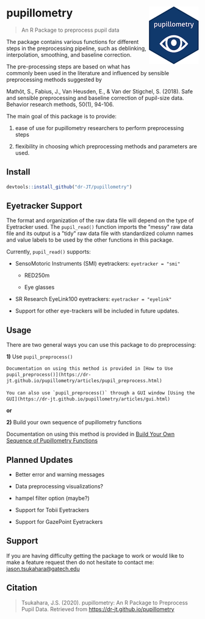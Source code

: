 # pupillometry <img src = "man/figures/logo_small.png" align = "right" />

> An R Package to preprocess pupil data

The package contains various functions for different steps in the preprocessing pipeline, such as deblinking, interpolation, smoothing, and baseline correction.

The pre-processing steps are based on what has commonly been used in the literature and influenced by sensible preprocessing methods suggested by

Mathôt, S., Fabius, J., Van Heusden, E., & Van der Stigchel, S. (2018). Safe and sensible preprocessing and baseline correction of pupil-size data. Behavior research methods, 50(1), 94-106.

The main goal of this package is to provide:

1) ease of use for pupillometry researchers to perform preprocessing steps

2) flexibility in choosing which preprocessing methods and parameters are used. 

## Install

```r
devtools::install_github("dr-JT/pupillometry")
```

## Eyetracker Support

The format and organization of the raw data file will depend on the type of Eyetracker used. The `pupil_read()` function imports the "messy" raw data file and its output is a "tidy" raw data file with standardized column names and value labels to be used by the other functions in this package. 

Currently, `pupil_read()` supports:

- SensoMotoric Instruments (SMI) eyetrackers: `eyetracker = "smi"`

    - RED250m
    
    - Eye glasses
    
- SR Research EyeLink100 eyetrackers: `eyetracker = "eyelink"`

- Support for other eye-trackers will be included in future updates.


## Usage

There are two general ways you can use this package to do preprocessing:

**1)** Use `pupil_preprocess()`

    Documentation on using this method is provided in [How to Use pupil_preprocess()](https://dr-jt.github.io/pupillometry/articles/pupil_preprocess.html)

    You can also use `pupil_preprocess()` through a GUI window [Using the GUI](https://dr-jt.github.io/pupillometry/articles/gui.html)

**or**

**2)** Build your own sequence of pupillometry functions

Documentation on using this method is provided in [Build Your Own Sequence of Pupillometry Functions](https://dr-jt.github.io/pupillometry/articles/pupillometry_functions.html)

## Planned Updates

* Better error and warning messages

* Data preprocessing visualizations?

* hampel filter option (maybe?)

* Support for Tobii Eyetrackers

* Support for GazePoint Eyetrackers

## Support

If you are having difficulty getting the package to work or would like to make a feature request then do not hesitate to contact me: <jason.tsukahara@gatech.edu>

## Citation

> Tsukahara, J.S. (2020). pupillometry: An R Package to Preprocess Pupil Data. Retrieved from https://dr-jt.github.io/pupillometry

